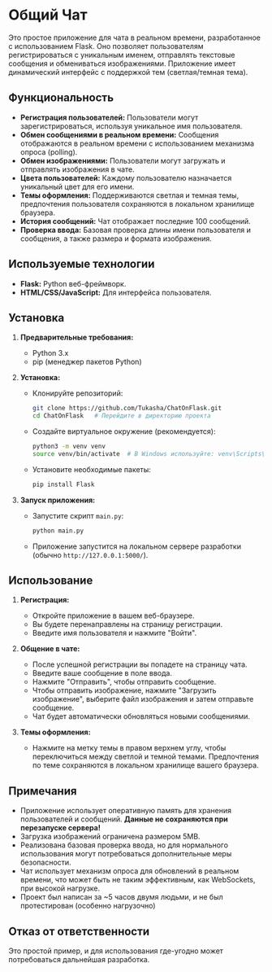 # Общий Чат

Это простое приложение для чата в реальном времени, разработанное с использованием Flask. Оно позволяет пользователям регистрироваться с уникальным именем, отправлять текстовые сообщения и обмениваться изображениями. Приложение имеет динамический интерфейс с поддержкой тем (светлая/темная тема).

## Функциональность

* **Регистрация пользователей:** Пользователи могут зарегистрироваться, используя уникальное имя пользователя.
* **Обмен сообщениями в реальном времени:** Сообщения отображаются в реальном времени с использованием механизма опроса (polling).
* **Обмен изображениями:** Пользователи могут загружать и отправлять изображения в чате.
* **Цвета пользователей:** Каждому пользователю назначается уникальный цвет для его имени.
* **Темы оформления:** Поддерживаются светлая и темная темы, предпочтения пользователя сохраняются в локальном хранилище браузера.
* **История сообщений:** Чат отображает последние 100 сообщений.
* **Проверка ввода:** Базовая проверка длины имени пользователя и сообщения, а также размера и формата изображения.

## Используемые технологии

* **Flask:** Python веб-фреймворк.
* **HTML/CSS/JavaScript:** Для интерфейса пользователя.

## Установка

1.  **Предварительные требования:**
    * Python 3.x
    * pip (менеджер пакетов Python)

2.  **Установка:**

    * Клонируйте репозиторий:
        ```bash
        git clone https://github.com/Tukasha/ChatOnFlask.git
        cd ChatOnFlask   # Перейдите в директорию проекта
        ```
    * Создайте виртуальное окружение (рекомендуется):
        ```bash
        python3 -m venv venv
        source venv/bin/activate  # В Windows используйте: venv\Scripts\activate
        ```
    * Установите необходимые пакеты:
        ```bash
        pip install Flask
        ```

3.  **Запуск приложения:**

    * Запустите скрипт `main.py`:
        ```bash
        python main.py
        ```
    * Приложение запустится на локальном сервере разработки (обычно `http://127.0.0.1:5000/`).

## Использование

1.  **Регистрация:**
    * Откройте приложение в вашем веб-браузере.
    * Вы будете перенаправлены на страницу регистрации.
    * Введите имя пользователя и нажмите "Войти".

2.  **Общение в чате:**
    * После успешной регистрации вы попадете на страницу чата.
    * Введите ваше сообщение в поле ввода.
    * Нажмите "Отправить", чтобы отправить сообщение.
    * Чтобы отправить изображение, нажмите "Загрузить изображение", выберите файл изображения и затем отправьте сообщение.
    * Чат будет автоматически обновляться новыми сообщениями.

3.  **Темы оформления:**
    * Нажмите на метку темы в правом верхнем углу, чтобы переключиться между светлой и темной темами. Предпочтения по теме сохраняются в локальном хранилище вашего браузера.

## Примечания

* Приложение использует оперативную память для хранения пользователей и сообщений. **Данные не сохраняются при перезапуске сервера!**
* Загрузка изображений ограничена размером 5MB.
* Реализована базовая проверка ввода, но для нормального использования могут потребоваться дополнительные меры безопасности.
* Чат использует механизм опроса для обновлений в реальном времени, что может быть не таким эффективным, как WebSockets, при высокой нагрузке.
* Проект был написан за ~5 часов двумя людьми, и не был протестирован (особенно нагрузочно)

## Отказ от ответственности

Это простой пример, и для использования где-угодно может потребоваться дальнейшая разработка.
